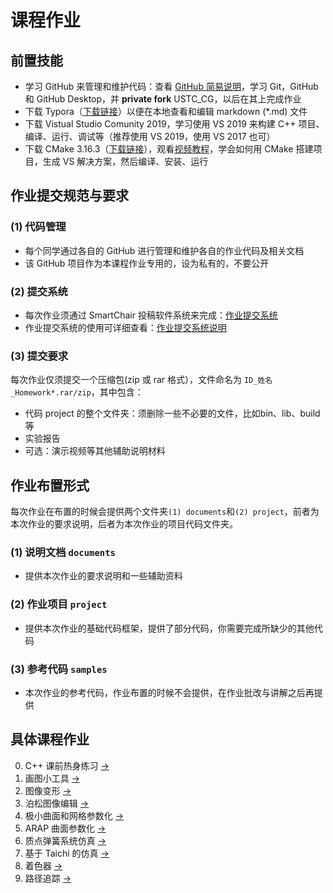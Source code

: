 # 课程作业

## 前置技能

- 学习 GitHub 来管理和维护代码：查看 [GitHub 简易说明](../Softwares/Github.md)，学习 Git，GitHub 和 GitHub Desktop，并 **private fork** USTC_CG，以后在其上完成作业
- 下载 Typora（[下载链接](https://www.typora.io/windows/typora-setup-x64.exe?)）以便在本地查看和编辑 markdown (\*.md) 文件
- 下载 Vistual Studio Comunity 2019，学习使用 VS 2019 来构建 C++ 项目、编译、运行、调试等（推荐使用 VS 2019，使用 VS 2017 也可）
- 下载 CMake 3.16.3（[下载链接](https://github.com/Kitware/CMake/releases/download/v3.16.3/cmake-3.16.3-win64-x64.msi)），观看[视频教程](https://www.bilibili.com/video/av85644125/)，学会如何用 CMake 搭建项目，生成 VS 解决方案，然后编译、安装、运行


## 作业提交规范与要求

### (1) 代码管理
- 每个同学通过各自的 GitHub 进行管理和维护各自的作业代码及相关文档
- 该 GitHub 项目作为本课程作业专用的，设为私有的，不要公开

### (2) 提交系统
- 每次作业须通过 SmartChair 投稿软件系统来完成：[作业提交系统](http://www.smartchair.org/CG2020)
- 作业提交系统的使用可详细查看：[作业提交系统说明](https://pan.baidu.com/s/1Gd68C2DZXq4j9wevW_IG_Q)

### (3) 提交要求
每次作业仅须提交一个压缩包(zip 或 rar 格式），文件命名为 `ID_姓名_Homework*.rar/zip`，其中包含：
- 代码 project 的整个文件夹：须删除一些不必要的文件，比如bin、lib、build等
- 实验报告
- 可选：演示视频等其他辅助说明材料

## 作业布置形式

每次作业在布置的时候会提供两个文件夹`(1) documents`和`(2) project`，前者为本次作业的要求说明，后者为本次作业的项目代码文件夹。

### (1) 说明文档 `documents` 

- 提供本次作业的要求说明和一些辅助资料

### (2) 作业项目 `project`

- 提供本次作业的基础代码框架，提供了部分代码，你需要完成所缺少的其他代码

### (3) 参考代码 `samples`

- 本次作业的参考代码，作业布置的时候不会提供，在作业批改与讲解之后再提供


## 具体课程作业

0. C++ 课前热身练习 [->](0_CppPratices/) 
1. 画图小工具 [->](1_MiniDraw) 
2. 图像变形 [->](2_ImageWarping) 
3. 泊松图像编辑 [->](3_PoissonImageEditing/) 
4. 极小曲面和网格参数化 [->](4_MinSurfMeshPara) 
5. ARAP 曲面参数化 [->](5_ARAP/) 
6. 质点弹簧系统仿真 [->](6_MassSpring/) 
7. 基于 Taichi 的仿真 [->](7_SimulationTaichi/) 
8. 着色器 [->](8_Shader/) 
9. 路径追踪 [->](9_PathTracing/) 

